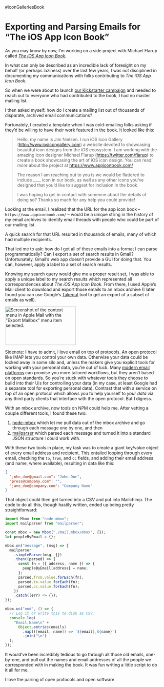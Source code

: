 #iconGalleriesBook

# Exporting and Parsing Emails for “The iOS App Icon Book”

As you may know by now, I’m working on a side project with Michael Flarup called [_The iOS App Icon Book_](https://www.appiconbook.com).

In what can only be described as an incredible lack of foresight on my behalf (or perhaps laziness) over the last few years, I was not disciplined in documenting my communications with folks  contributing to _The iOS App Icon Book_. 

So when we were about to launch [our Kickstarter campaign](https://www.kickstarter.com/projects/flarup/the-ios-app-icon-book) and needed to reach out to everyone who had contributed to the book, I had no master mailing list.

I then asked myself: how do I create a mailing list out of thousands of disparate, archived email communications?

Fortunately, I created a template when I was cold-emailing folks asking if they’d be willing to have their work featured in the book. It looked like this:

> Hello, my name is Jim Nielsen. I run iOS Icon Gallery (http://www.iosicongallery.com) a website devoted to showcasing beautiful icon designs from the iOS ecosystem. I am working with the amazing icon designer Michael Flarup (https://twitter.com/flarup) to create a book showcasing the art of iOS icon design. You can read more about the project at https://www.appiconbook.com/
> 
> The reason I am reaching out to you is we would be flattered to include ____ icon in our book, as well as any other icons you’ve designed that you’d like to suggest for inclusion in the book.
> 
> I was hoping to get in contact with someone about the details of doing so? Thanks so much for any help you could provide!

Looking at the email, I realized that the URL for the app icon book – `https://www.appiconbook.com/` – would be a unique string in the history of my email archives to identify email threads with people who could be part of our mailing list.

A quick search for that URL resulted in thousands of emails, many of which had multiple recipients.

That led me to ask: how do I get all of these emails into a format I can parse programmatically? Can I export a set of search results in Gmail? Unfortunately, Gmail’s web app doesn’t provide a GUI for doing that. You can, however, apply a label to a set of search results.

Knowing my search query would give me a proper result set, I was able to apply a unique label to my search results which represented all correspondences about _The iOS App Icon Book_. From there, I used Apple’s Mail client to download and export those emails to an mbox archive (I later found you can use Google’s [Takeout](https://takeout.google.com) tool to get an export of a subset of emails as well).

<img src="https://cdn.jim-nielsen.com/blog/2022/export-email-imap.png" width="231" height="126" alt="Screenshot of the context menu in Apple Mail with the “Export Mailbox” menu item selected." /> 

Sidenote: I have to admit, I love email on top of protocols. An open protocol like IMAP lets you control your own data. Otherwise your data could be locked away in some silo and, unless the makers give you explicit tools for working with your personal data, you’re out of luck. Many [modern email platforms](https://twitter.com/jasonfried/status/1276566882196377601?lang=en) can promise you more tailored workflows, but they aren’t based on open standards. So you’re stuck with whatever tools they choose to build into their UIs for controlling your data (in my case, at least Google had a separate tool for exporting personal data). Contrast that with a service on top of an open protocol which allows you to help yourself to _your data_ via any third party clients that interface with the open protocol. But I digress.

With an mbox archive, now tools on NPM could help me. After vetting a couple different tools, I found these two:

1. [node-mbox](https://www.npmjs.com/package/node-mbox) which let me pull data out of the mbox archive and go through each message one by one, and then
2. [mailparser](https://www.npmjs.com/package/mailparser) which parsed each message and turned it into a standard JSON structure I could work with.

With these two tools in place, my task was to create a giant key/value object of every email address and recipient. This entailed looping through every email, checking the `to`, `from`, and `cc` fields, and adding their email address (and name, where available), resulting in data like this:

```json
{
  "john_doe@gmail.com": "John Doe",
  "press@company.com": "",
  "jane_doe@company.com": "Company Name"
}
```

That object could then get turned into a CSV and put into Mailchimp. The code to do all this, though hastily written, ended up being pretty straightforward:

```js
import Mbox from "node-mbox";
import mailparser from "mailparser";

const mbox = new Mbox("./mail.mbox/mbox", {});
let peopleByEmail = {};

mbox.on("message", (msg) => {
  mailparser
    .simpleParser(msg, {})
    .then((parsed) => {
      const fn = ({ address, name }) => {
        peopleByEmail[address] = name;
      };
      parsed.from.value.forEach(fn);
      parsed.to.value.forEach(fn);
      parsed.cc.value.forEach(fn);
    })
    .catch((err) => {});
});

mbox.on("end", () => {
  // Log it or write this to disk as CSV
  console.log(
    "Email,Name\n" +
      Object.entries(emails)
        .map(([email, name]) => `${email},${name}`)
        .join("\n")
  );
});
```

It would’ve been incredibly tedious to go through all those old emails, one-by-one, and pull out the names and email addresses of all the people we corresponded with in making the book. It was fun writing a little script to do it all for me.

I love the pairing of open protocols and open software.
